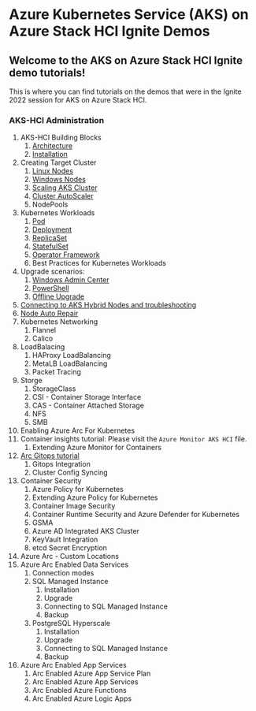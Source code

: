 # Azure Kubernetes Service (AKS) on Azure Stack HCI Ignite Demos

## Welcome to the AKS on Azure Stack HCI Ignite demo tutorials!

This is where you can find tutorials on the demos that were in the Ignite 2022 session for AKS on Azure Stack HCI.

### AKS-HCI Administration
1. AKS-HCI Building Blocks
   1. [Architecture](https://learn.microsoft.com/en-us/azure/aks/hybrid/kubernetes-concepts)
   2. [Installation](https://learn.microsoft.com/en-us/azure/aks/hybrid/aks-hci-evaluation-guide-2b)
2. Creating Target Cluster
   1. [Linux Nodes](https://learn.microsoft.com/en-us/azure/aks/hybrid/use-node-pools) 
   2. [Windows Nodes](https://learn.microsoft.com/en-us/azure/aks/hybrid/use-node-pools#add-a-node-pool)
   3. [Scaling AKS Cluster](https://learn.microsoft.com/en-us/azure/aks/hybrid/scale-cluster)
   4. [Cluster AutoScaler](https://learn.microsoft.com/en-us/azure/aks/hybrid/work-with-horizontal-autoscaler)
   5. NodePools
3. Kubernetes Workloads
   1. [Pod](https://github.com/Pamir/kubernetes-essentials/tree/master/01-pods)
   2. [Deployment](https://github.com/Pamir/kubernetes-essentials/tree/master/02-deployments)
   3. [ReplicaSet](https://kubernetes.io/docs/concepts/workloads/controllers/replicaset/)
   4. [StatefulSet](https://kubernetes.io/docs/tutorials/stateful-application/basic-stateful-set/)
   5. [Operator Framework](https://operatorframework.io/)
   6. Best Practices for Kubernetes Workloads 
5. Upgrade scenarios:
   1. [Windows Admin Center](https://docs.microsoft.com/en-us/azure-stack/aks-hci/update-akshci-host-windows-admin-center)
   2. [PowerShell](https://docs.microsoft.com/en-us/azure-stack/aks-hci/update-akshci-host-powershell)
   3. [Offline Upgrade](https://learn.microsoft.com/en-us/azure/aks/hybrid/offline-download)
6. [Connecting to AKS Hybrid Nodes and troubleshooting](https://learn.microsoft.com/en-us/azure/aks/hybrid/troubleshoot-overview)
7. [Node Auto Repair](https://learn.microsoft.com/en-us/azure/aks/hybrid/node-repair)
8. Kubernetes Networking
   1. Flannel
   2. Calico
9. LoadBalacing
   1. HAProxy LoadBalancing
   2. MetaLB LoadBalancing
   3. Packet Tracing
10. Storge
    1. StorageClass
    2. CSI - Container Storage Interface
    3. CAS - Container Attached Storage
    4. NFS
    5. SMB
11. Enabling Azure Arc For Kubernetes
12. Container insights tutorial: Please visit the `Azure Monitor AKS HCI` file.
    1. Extending Azure Monitor for Containers
13. [Arc Gitops tutorial](https://azurearcjumpstart.io/azure_arc_jumpstart/azure_arc_k8s/day2/aks_stack_hci/aks_hci_gitops_basic/)
    1. Gitops Integration
    2. Cluster Config Syncing 
14. Container Security
    1. Azure Policy for Kubernetes
    2. Extending Azure Policy for Kubernetes
    3. Container Image Security
    4. Container Runtime Security and Azure Defender for Kubernetes
    5. GSMA
    6. Azure AD Integrated AKS Cluster
    7. KeyVault Integration
    8. etcd Secret Encryption
 14. Azure Arc - Custom Locations
 15. Azure Arc Enabled Data Services
     1. Connection modes
     2. SQL Managed Instance
        1. Installation
        2. Upgrade
        3. Connecting to SQL Managed Instance
        4. Backup
     3. PostgreSQL Hyperscale
        1. Installation
        2. Upgrade
        3. Connecting to SQL Managed Instance
        4. Backup
   16. Azure Arc Enabled App Services
       1. Arc Enabled Azure App Service Plan
       2. Arc Enabled Azure App Services
       3. Arc Enabled Azure Functions
       4. Arc Enabled Azure Logic Apps
   
